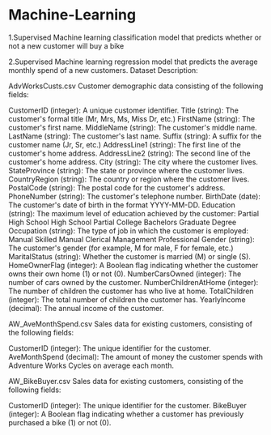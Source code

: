 # Machine-Learning
1.Supervised Machine learning classification model that predicts whether or not a new customer will buy a bike

2.Supervised Machine learning regression model that predicts the average monthly spend of a new customers.
Dataset Description:

AdvWorksCusts.csv
Customer demographic data consisting of the following fields:

CustomerID (integer): A unique customer identifier.
Title (string): The customer's formal title (Mr, Mrs, Ms, Miss Dr, etc.)
FirstName (string): The customer's first name.
MiddleName (string): The customer's middle name.
LastName (string): The customer's last name.
Suffix (string): A suffix for the customer name (Jr, Sr, etc.)
AddressLine1 (string): The first line of the customer's home address.
AddressLine2 (string): The second line of the customer's home address.
City (string): The city where the customer lives.
StateProvince (string): The state or province where the customer lives.
CountryRegion (string): The country or region where the customer lives.
PostalCode (string): The postal code for the customer's address.
PhoneNumber (string): The customer's telephone number.
BirthDate (date): The customer's date of birth in the format YYYY-MM-DD.
Education (string): The maximum level of education achieved by the customer:
Partial High School
High School
Partial College
Bachelors
Graduate Degree
Occupation (string): The type of job in which the customer is employed:
Manual
Skilled Manual
Clerical
Management
Professional
Gender (string): The customer's gender (for example, M for male, F for female, etc.)
MaritalStatus (string): Whether the customer is married (M) or single (S).
HomeOwnerFlag (integer): A Boolean flag indicating whether the customer owns their own home (1) or not (0).
NumberCarsOwned (integer): The number of cars owned by the customer.
NumberChildrenAtHome (integer): The number of children the customer has who live at home.
TotalChildren (integer): The total number of children the customer has.
YearlyIncome (decimal): The annual income of the customer.


AW_AveMonthSpend.csv
Sales data for existing customers, consisting of the following fields:

CustomerID (integer): The unique identifier for the customer.
AveMonthSpend (decimal): The amount of money the customer spends with Adventure Works Cycles on average each month.


AW_BikeBuyer.csv
Sales data for existing customers, consisting of the following fields:

CustomerID (integer): The unique identifier for the customer.
BikeBuyer (integer): A Boolean flag indicating whether a customer has previously purchased a bike (1) or not (0).
